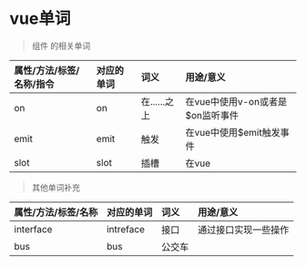 # vue单词

> 组件 的相关单词

| 属性/方法/标签/名称/指令 | 对应的单词 | 词义 | 用途/意义 |
| :--- | :--- | :--- | :--- |
| on | on | 在......之上 | 在vue中使用v-on或者是$on监听事件 |
| emit | emit | 触发 | 在vue中使用$emit触发事件 |
| slot | slot | 插槽 | 在vue |

> 其他单词补充

| 属性/方法/标签/名称 | 对应的单词 | 词义 | 用途/意义 |
| :--- | :--- | :--- | :--- |
| interface | intreface | 接口 | 通过接口实现一些操作 |
| bus | bus | 公交车 |  |



